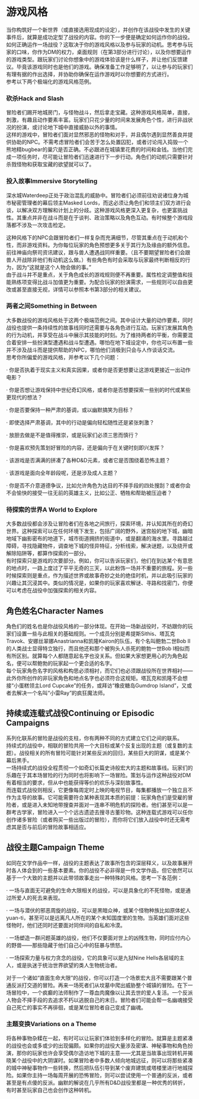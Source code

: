 # 游戏风格

&#x20;   当你构筑好一个新世界（或直接选用现成的设定），并创作在该战役中发生的关键事件后，就算是成功定型了战役的内容。你的下一步便是确定如何运作你的战役。\
&#x20;   如何正确运作一场战役？这取决于你的游戏风格以及参与玩家的动机。思考参与玩家的口味，你作为DM的权力，桌面规则（在第3部分进行讨论），以及你想要运作的游戏类型。跟玩家们讨论你想象中的游戏体验该是什么样子，并让他们反馈建议。毕竟该游戏同时也是他们的游戏。确保准备工作足够明了，以让参与的玩家们有理有据的作出选择，并协助你确保在运作游戏时以你想要的方式进行。\
&#x20;   参考以下两个极端化的游戏风格范例。

### **砍杀Hack and Slash**

&#x20;   冒险者们踢开地城房门，与怪物战斗，然后拿走宝藏。这种游戏风格简单，直接，刺激，有趣且动作要素丰富。玩家们只花少量的时间来发展角色个性，进行非战状况的扮演，或讨论地下城中直接威胁以外的事情。\
&#x20;   这样的游戏中，冒险者们面对显然邪恶的怪物和对手，并且偶尔遇到显然善良并提供协助的NPC。不需考虑冒险者们会苦于怎么处置囚犯，或者讨论闯入捣毁一个熊地精bugbear的巢穴是否正确。不必跟进在城镇里花费的时间和金钱。当他们完成一项任务时，尽可能让冒险者们迅速进行下一步行动。角色们的动机只需要针对杀戮怪物和获取宝藏的欲望就可以了。

### **投入故事Immersive Storytelling**

&#x20;   深水城Waterdeep正处于政治混乱的威胁中。冒险者们必须前往劝说诸位身为城市秘密管理者的幕后领主Masked Lords，而这必须让角色们和领主们双方进行会谈，以解决双方理解和计划上的分歧。这种游戏风格更深入更复杂，也更富挑战性。其重点并非在战斗而是在于谈判、政治策略以及角色互动。有时候整个游戏段落都不涉及一次攻击检定。

&#x20;   这种风格下的NPC会跟冒险者们一样复杂而充满细节，尽管其重点在于动机和个性，而非游戏资料。为你每位玩家的角色预想更多关于其行为及缘由的额外信息。前往神庙向祭司资讯建议，跟与兽人遭遇战同样重要。（且不要期望冒险者们会跟兽人开战除非他们有动机这么做。）有些角色有时会采取与玩家最终判断相反的行为，因为“这就是这个人物会做的事。”\
&#x20;   由于战斗并不是重点，关于角色成长的游戏规则便不再重要。属性检定调整值和技能熟练项变得比战斗加值更为重要。为配合玩家的扮演需求，一些规则可以自由更改或甚至直接无视，详情可以参照本书第3部分的相关建议。

### **两者之间Something in Between**

&#x20;   大多数战役的游戏风格处于这两个极端范例之间。其中设计大量的动作要素，同时战役也提供一条持续性的故事线同时还需要与各角色进行互动。玩家们发展其角色的行为动机，并享受在战斗中展示其技能的时刻。为了维持两者的平衡，你需要混合着安排一些扮演型遭遇和战斗型遭遇。哪怕在地下城设定中，你也可以布置一些并不涉及战斗而是提供帮助的NPC，哪怕他们消极到只会与人作谈话交流。\
&#x20;   思考你所偏爱的游戏风格，并参考以下几个问题：

· 你是否执着于现实主义和真实因果，或者你是否更想要让这游戏更接近一出动作电影？

· 你是否想让游戏保持中世纪奇幻风格，或者你是否想要探索一些别的时代或某些更现代的想法？

· 你是否要保持一种严肃的基调，或以幽默搞笑为目标？

· 即使选择严肃基调，其中的行动是偏向轻松随性还是紧张刺激？

· 放胆去做是不是值得推崇，或是玩家们必须三思而慎行？

· 你是喜欢预先策划好冒险的内容，还是偏向于在关键时刻即兴发挥？

· 该游戏是否满满的拼凑了各种D\&D元素，或者它是否围绕着恐怖主题？

· 该游戏是面向全年龄段呢，还是涉及成人主题？

· 你是否不介意道德争议，比如允许角色为达目的不择手段的四处搜刮？或者你会不会愉快的接受一往无前的英雄主义，比如公正、牺牲和帮助被压迫者？

### **待探索的世界A World to Explore**

&#x20;   大多数战役都会涉及让冒险者们在各地之间旅行，探索环境，并认知其所在的奇幻世界。这种探索可以在任何环境下发生，包括广阔的野外，迷宫般的地下城，幽暗地域下幽影密布的地道下，城市街道拥挤的街道中，或是翻涌的海水里。寻路越过障碍，寻找隐藏物件，调查地下城的怪异特征，分析线索，解决谜题，以及绕开或解除陷阱等，都算作探索的一部分。\
&#x20;   有时探索只是游戏的次要部分。例如，你可以告诉玩家们，他们在到达某个有意思的地点时，一路上度过了平平无奇的三天，以此粉饰一场并不重要的旅程。另一些时候探索则是重点，作为描述世界或故事奇妙之处的绝佳时机，并以此吸引玩家的兴趣让其沉浸其中。类似的情况是，如果你的玩家喜欢解谜、寻路和找密门，你便可以考虑在战役中加强探索的相关内容。

## **角色姓名Character Names**

&#x20;   角色们的姓名也是你战役风格的一部分体现。在开始一场新战役时，不妨跟你的玩家们设置一些与此相关的基础规则。一个成员分别是希提斯Sithis、塔瓦克Travok、安娜丝翠娜Anastrianna和凯隆Kairon的队伍，有个名叫鲍勃二世Bob II的人类战士显得特立独行，而且他还和那个被狗头人杀死的鲍勃一世Bob I相似而有所区别。就算每个人都随意起名字也没关系。但如果大家想更用心的为角色起名，便可以帮鲍勃的玩家起一个更合适的名字。\
&#x20;   每个玩家角色名字的风格和构思必须相衬，而它们也必须跟战役所在世界相衬——此外你所创作的非玩家角色和地点名字也必须符合这规矩。塔瓦克和凯隆不会想接“小蛋糕领主Lord Cupcake”的任务，或拜访“橡皮糖岛Gumdrop Island”，又或者去解决一个名叫“小雷Ray”的疯狂魔法师。

## **持续或连载式战役Continuing or Episodic Campaigns**

&#x20;   系列化联系的冒险是战役的支柱，你有两种不同的方式建立它们之间的联系。\
&#x20;   持续式的战役中，相联的冒险共用一个大目标或某个反复出现的主题（或复数的主题）。战役相关的所有冒险可能针对某些反派的回归，某些巨大的阴谋，或是某个幕后黑手。\
&#x20;   一场持续式的战役全程贯彻一个如奇幻长篇史诗般宏大的主题和故事线。玩家们的乐趣在于其本场冒险的行为同时也将影响下一场冒险。策划与运作这种战役对DM有着相当的要求，但从中也能获得等价的欢乐与深刻故事性。\
&#x20;   而连载式战役则相反，它更像每周定时上映的电视节目，每集都播放一个独立且不作为主导的故事。它可能需要符合某种表现其本质的前提：玩家角色们是受雇的冒险者，或是进入未知地带搜查并面对一连串不明危机的探险者。他们甚至可以是一群考古学家，冒险进入一个个远古遗迹去搜寻古董珍物。这种连载式游戏可以任你创作诸多冒险（或者购买一些出版过的冒险），而你将它们放入战役中时还无需考虑其是否与前后的冒险故事相适应。

## **战役主题Campaign Theme**

&#x20;   如同在文学作品中一样，战役的主题表达了故事所包含的深层释义，以及故事展开时各人体会到的一些基本要素。你的战役不必非得是一件文学作品，但它依然可以基于一个大致的主题并以此带领故事走出一种特殊的风格。思考一下各范例：

· 一场与直面无可避免的生命大限相关的战役，可以是具象化的不死怪物，或是通过所爱人的死去来表现。

· 一场与潜伏的邪恶周旋的战役，可以是黑暗众神，或某个怪物种族比如原体蛇人yuan-ti，甚至可以是远离凡人所在的某个未知国度里的生物。当英雄们面对这些怪物时，他们还同时还要面对同伴间的自私和冷漠。

· 一场塑造一群问题英雄的战役，他们不仅要面对世上的凶残生物，同时应付内心的野兽——那些隐藏于他们自己心中的狂暴与愤怒。

· 一场探索力量与权力贪念的战役，它的具象可以是九狱Nine Hells各层域的主人，或是执迷于统治世界欲望的类人生物统治者。

&#x20;   对于一个诸如“直面生命大限”的战役，你可以打造一个场景宏大且不需要跟某个普通反派打交道的冒险。再来一场死者们从坟墓中爬出威胁整个城镇的冒险。在下一场冒险中，一个疯癫的法师制作了一尊血肉魔像以让其去世的爱人复活。一个反派人物会不择手段的去追求不朽以逃脱自己的末日。冒险者们可能会帮一名幽魂接受自己死亡的事实不再徘徊，或是某位冒险者自己变成了幽魂。

### **主题变换Variations on a Theme**

&#x20;   将各种事物杂糅在一起，有时可以让玩家们体验到多样化的冒险。就算是主题紧凑的战役也会或多或少的出现偏颇。如果你的战役大量涉及密谋、神秘事物和角色扮演，那你的玩家也许会享受偶尔造访地下城的主意——尤其是当故事出现转机并揭晓某个战役中的大阴谋时。如果冒险者中多数人倾向地城远征，则可以将那些紧凑的城中神秘事物作一些转换，然后把队伍引导到某个废弃建筑或塔楼里进行地城探险。如果你主持一场每周开展的恐怖冒险，则可以尝试使用一个普通的反派，或者甚至是有点傻的反派。幽默的解说在几乎所有D\&D战役里都是一种优秀的转折，有时甚至玩家自己也会创作这种转机。
